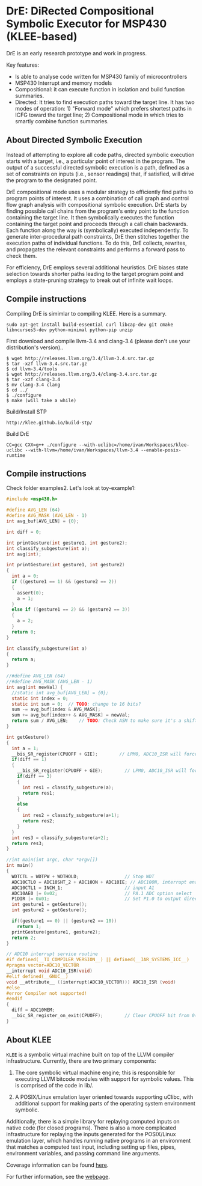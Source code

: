 DrE: DiRected Compositional Symbolic Executor for MSP430 (KLEE-based)
=============================

DrE is an early research prototype and work in progress.

Key features: 

  * Is able to analyse code written for MSP430 family of microcontrollers
  * MSP430 Interrupt and memory models
  * Compositional: it can execute function in isolation and 
    build function summaries.
  * Directed: It tries to find execution paths toward the target line.
    It has two modes of operation: 1) "Forward mode" which prefers shortest
    paths in ICFG toward the target line;
    2) Compositional mode in which tries to smartly combine function
    summaries.

## About Directed Symbolic Execution
Instead of attempting to explore all code paths, directed symbolic
execution starts with a target, i.e., a particular point of interest in
the program.  The output of a successful directed symbolic execution is
a path, defined as a set of constraints on inputs (i.e., sensor
readings) that, if satisfied, will drive the program to the designated
point.

DrE compositional mode uses a modular strategy to efficiently
find paths to program points of interest.  It uses a combination of call
graph and control flow graph analysis with compositional symbolic
execution.  DrE starts by finding possible call chains from the
program's entry point to the function containing the target line.  It
then symbolically executes the function containing the target point and
proceeds through a call chain backwards.  Each function along the way is
(symbolically) executed independently.  To generate inter-procedural
path constraints, DrE then stitches together the execution paths of
individual functions.  To do this, DrE collects, rewrites, and
propagates the relevant constraints and performs a forward pass to check
them.

For efficiency, DrE employs several additional heuristics. DrE biases
state selection towards shorter paths leading to the target program
point and employs a state-pruning strategy to break out of infinite wait
loops.

## Compile instructions 
Compiling DrE is simimlar to compiling KLEE. Here is a summary.

```
sudo apt-get install build-essential curl libcap-dev git cmake libncurses5-dev python-minimal python-pip unzip
```

First download and compile llvm-3.4 and clang-3.4 (please don't use your
distribution's version)..

```
$ wget http://releases.llvm.org/3.4/llvm-3.4.src.tar.gz
$ tar -xzf llvm-3.4.src.tar.gz
$ cd llvm-3.4/tools
$ wget http://releases.llvm.org/3.4/clang-3.4.src.tar.gz
$ tar -xzf clang-3.4
$ mv clang-3.4 clang
$ cd ../
$ ./configure
$ make (will take a while)
```

Build/Install STP

```
http://klee.github.io/build-stp/
```

Build DrE

```
CC=gcc CXX=g++ ./configure --with-uclibc=/home/ivan/Workspaces/klee-uclibc --with-llvm=/home/ivan/Workspaces/llvm-3.4 --enable-posix-runtime
```

## Compile instructions 
Check folder examples2.
Let's look at toy-example1:

```C
#include <msp430.h>

#define AVG_LEN (64)
#define AVG_MASK (AVG_LEN - 1)
int avg_buf[AVG_LEN] = {0};

int diff = 0;

int printGesture(int gesture1, int gesture2);
int classify_subgesture(int a);
int avg(int);

int printGesture(int gesture1, int gesture2)
{
  int a = 0;
  if ((gesture1 == 1) && (gesture2 == 2))
  {
    assert(0);
    a = 1;
  }
  else if ((gesture1 == 2) && (gesture2 == 3))
  {
    a = 2;
  }
  return 0;
}

int classify_subgesture(int a)
{
  return a;
}

//#define AVG_LEN (64)
//#define AVG_MASK (AVG_LEN - 1)
int avg(int newVal) {
  //static int avg_buf[AVG_LEN] = {0};
  static int index = 0;
  static int sum = 0;  // TODO: change to 16 bits?
  sum -= avg_buf[index & AVG_MASK];
  sum += avg_buf[index++ & AVG_MASK] = newVal;
  return sum / AVG_LEN;    // TODO: Check ASM to make sure it's a shift.
}

int getGesture()
{
  int a = 1;
  __bis_SR_register(CPUOFF + GIE);        // LPM0, ADC10_ISR will force exit
  if(diff == 1)
  {
    __bis_SR_register(CPUOFF + GIE);        // LPM0, ADC10_ISR will force exit
    if(diff == 3)
    {
      int res1 = classify_subgesture(a);
      return res1;
    }
    else
    {
      int res2 = classify_subgesture(a+1);
      return res2;
    }
  }
  int res3 = classify_subgesture(a+2);
  return res3;
}

//int main(int argc, char *argv[])
int main()
{
  WDTCTL = WDTPW + WDTHOLD;                 // Stop WDT
  ADC10CTL0 = ADC10SHT_2 + ADC10ON + ADC10IE; // ADC10ON, interrupt enabled
  ADC10CTL1 = INCH_1;                       // input A1
  ADC10AE0 |= 0x02;                         // PA.1 ADC option select
  P1DIR |= 0x01;                            // Set P1.0 to output direction
  int gesture1 = getGesture();
  int gesture2 = getGesture();

  if((gesture1 == 0) || (gesture2 == 10))
    return 1;
  printGesture(gesture1, gesture2);
  return 2;
}

// ADC10 interrupt service routine
#if defined(__TI_COMPILER_VERSION__) || defined(__IAR_SYSTEMS_ICC__)
#pragma vector=ADC10_VECTOR
__interrupt void ADC10_ISR(void)
#elif defined(__GNUC__)
void __attribute__ ((interrupt(ADC10_VECTOR))) ADC10_ISR (void)
#else
#error Compiler not supported!
#endif
{
  diff = ADC10MEM;
  __bic_SR_register_on_exit(CPUOFF);        // Clear CPUOFF bit from 0(SR)
}
```



## About KLEE
`KLEE` is a symbolic virtual machine built on top of the LLVM compiler
infrastructure. Currently, there are two primary components:

  1. The core symbolic virtual machine engine; this is responsible for
     executing LLVM bitcode modules with support for symbolic
     values. This is comprised of the code in lib/.

  2. A POSIX/Linux emulation layer oriented towards supporting uClibc,
     with additional support for making parts of the operating system
     environment symbolic.

Additionally, there is a simple library for replaying computed inputs
on native code (for closed programs). There is also a more complicated
infrastructure for replaying the inputs generated for the POSIX/Linux
emulation layer, which handles running native programs in an
environment that matches a computed test input, including setting up
files, pipes, environment variables, and passing command line
arguments.

Coverage information can be found [here](http://vm-klee.doc.ic.ac.uk:55555/index.html).

For further information, see the [webpage](http://klee.github.io/).

